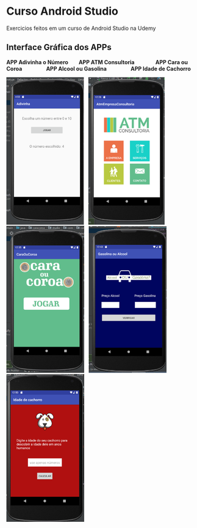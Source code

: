 # Curso Android Studio
 Exercicios feitos em um curso de Android Studio na Udemy

## Interface Gráfica dos APPs
**APP Adivinha o Número**&nbsp;&nbsp;&nbsp;&nbsp;&nbsp;&nbsp;&nbsp;**APP ATM Consultoria** &nbsp;&nbsp;&nbsp;&nbsp;&nbsp;&nbsp;&nbsp;&nbsp;&nbsp;&nbsp;&nbsp;&nbsp;&nbsp;**APP Cara ou Coroa**&nbsp;&nbsp;&nbsp;&nbsp;&nbsp;&nbsp;&nbsp;&nbsp;&nbsp;&nbsp;&nbsp;&nbsp;&nbsp;&nbsp;&nbsp;&nbsp;**APP Alcool ou Gasolina**&nbsp;&nbsp;&nbsp;&nbsp;&nbsp;&nbsp;&nbsp;&nbsp;&nbsp;&nbsp;&nbsp;&nbsp;&nbsp;&nbsp;&nbsp;&nbsp;**APP Idade de Cachorro**

<img src="https://github.com/atilao/Curso-Android-Studio/blob/master/Adivinha/Foto_App.PNG" width="203">&nbsp;&nbsp;&nbsp;<img src="https://github.com/atilao/Curso-Android-Studio/blob/master/AtmEmpresaConsultoria/Foto_App.PNG" width="200">&nbsp;&nbsp;&nbsp;<img src="https://github.com/atilao/Curso-Android-Studio/blob/master/CaraOuCoroa/Foto_App.PNG" width="204">&nbsp;&nbsp;&nbsp;<img src="https://github.com/atilao/Curso-Android-Studio/blob/master/GasolinaouAlcool/Foto_App.PNG" width="204">&nbsp;&nbsp;&nbsp;<img src="https://github.com/atilao/Curso-Android-Studio/blob/master/Idadedecachorro/Foto_App.PNG" width="204">
